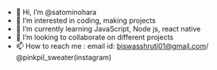 - 👋 Hi, I’m @satominohara
- 👀 I’m interested in coding, making projects
- 🌱 I’m currently learning JavaScript, Node js, react native
- 💞️ I’m looking to collaborate on different projects
- 📫 How to reach me : email id: biswasshruti01@gmail.com/ @pinkpil_sweater(instagram)

<!---
satominohara/satominohara is a ✨ special ✨ repository because its `README.md` (this file) appears on your GitHub profile.
You can click the Preview link to take a look at your changes.
--->
